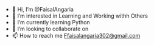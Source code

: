 - 👋 Hi, I’m @FaisalAngaria
- 👀 I’m interested in Learning and Working withh Others
- 🌱 I’m currently learning Python
- 💞️ I’m looking to collaborate on 
- 📫 How to reach me Ffaisalangaria302@gmail.com

<!---
FaisalAngaria/FaisalAngaria is a ✨ special ✨ repository because its `README.md` (this file) appears on your GitHub profile.
You can click the Preview link to take a look at your changes.
--->
